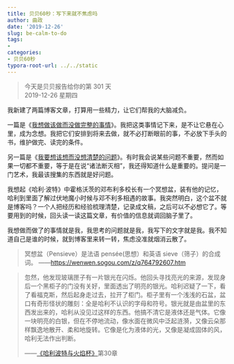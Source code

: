 ```yaml
---
title: 贝贝60秒：写下来就不焦虑吗
author: 曲政
date: '2019-12-26'
slug: be-calm-to-do
tags:
- 
categories:
- 贝贝60秒
typora-root-url: ../../static
---
```

> 今天是贝贝报告给你的第 301 天   
> 2019-12-26 星期四 

我新建了两篇博客文章，打算用一些精力，让它们帮我的大脑减负。

一篇是《[我想做该做而没做完整的事情](/cn/2019/12/want-to-do-and-should-be-done/)》。我把这类事情记下来，是不让它悬在心里，成为念想。我把它们安排到将来去做，就不必打断眼前的事，不必放下手头的书，维护做完、读完的条件。

另一篇是《[我要想该想而没想清楚的问题](/cn/2019/12/my-own-questions/)》。有时我会说某些问题不重要，然而如果一切都不重要，等于是在说“诸法断灭相”，我还得知道什么是重要的。提问是一门艺术，我最该搜集的东西就是好问题。

我想起《哈利·波特》中霍格沃茨的邓布利多校长有一个冥想盆，装有他的记忆，哈利到里面了解过伏地魔小时候与邓不利多相遇的故事。我突然明白，这个盆不就是博客吗？一个人把经历和经验梳理清楚，记录成文稿，之后可以不必想它了。等要用到的时候，回头读一读这篇文章，有价值的信息就调回脑子里了。

我想做而做了的事情就是我，我思考的问题就是我，我写下的文字就是我。我不知道自己是谁的时候，就到博客里来转一转，焦虑没准就烟消云散了。

>   冥想盆（Pensieve）是法语 pensée(思想）和英语 sieve（筛子）的合成词。
>   ——https://wenwen.sogou.com/z/q764792607.htm


>   忽然，他发现玻璃匣子有一片银光在闪烁。他回头寻找亮光的来源，发现身后一个黑柜子的门没有关好，里面透出了明亮的银光。哈利迟疑了一下，看了看福克斯，然后起身走过去，拉开了柜门。柜子里有一个浅浅的石盆，盆口有奇形怪状的雕刻：全是哈利不认识的字母和符号。银光就是由盆里的东西发出来的，哈利从没见过这样的东西。他搞不清它是液体还是气体。它像一块明亮的白银，但在不停地流动，像水面在微风中泛起涟漪，又像云朵那样飘逸地散开、柔和地旋转。它像是化为液体的光，又像是凝成固体的风，哈利无法作出判断。
>   
>——[《哈利波特与火焰杯》](https://www.baidu.com/s?wd=《哈利波特与火焰杯》&tn=SE_PcZhidaonwhc_ngpagmjz&rsv_dl=gh_pc_zhidao)第30章

